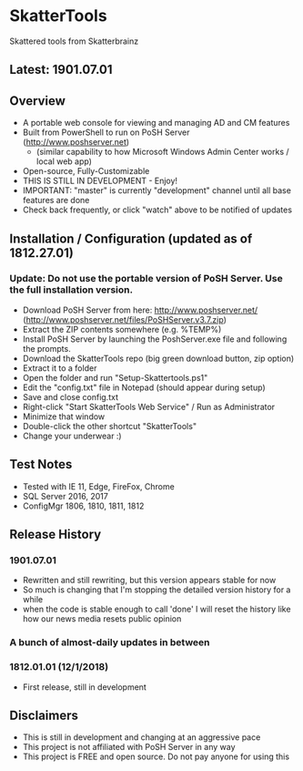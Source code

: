 # SkatterTools
Skattered tools from Skatterbrainz

## Latest: 1901.07.01

## Overview

* A portable web console for viewing and managing AD and CM features
* Built from PowerShell to run on PoSH Server (http://www.poshserver.net)
  * (similar capability to how Microsoft Windows Admin Center works / local web app)
* Open-source, Fully-Customizable
* THIS IS STILL IN DEVELOPMENT - Enjoy!
* IMPORTANT: "master" is currently "development" channel until all base features are done
* Check back frequently, or click "watch" above to be notified of updates

## Installation / Configuration (updated as of 1812.27.01)
### Update: Do not use the portable version of PoSH Server. Use the full installation version.

   * Download PoSH Server from here: http://www.poshserver.net/ (http://www.poshserver.net/files/PoSHServer.v3.7.zip)
   * Extract the ZIP contents somewhere (e.g. %TEMP%)
   * Install PoSH Server by launching the PoshServer.exe file and following the prompts.
   * Download the SkatterTools repo (big green download button, zip option)
   * Extract it to a folder
   * Open the folder and run "Setup-Skattertools.ps1"
   * Edit the "config.txt" file in Notepad (should appear during setup)
   * Save and close config.txt
   * Right-click "Start SkatterTools Web Service" / Run as Administrator
   * Minimize that window
   * Double-click the other shortcut "SkatterTools"
   * Change your underwear :)

## Test Notes
   * Tested with IE 11, Edge, FireFox, Chrome
   * SQL Server 2016, 2017
   * ConfigMgr 1806, 1810, 1811, 1812

## Release History
   
   ### 1901.07.01
   * Rewritten and still rewriting, but this version appears stable for now
   * So much is changing that I'm stopping the detailed version history for a while
   * when the code is stable enough to call 'done' I will reset the history like how our news media resets public opinion
   
   ### A bunch of almost-daily updates in between
   
   ### 1812.01.01 (12/1/2018)
   * First release, still in development

## Disclaimers
   * This is still in development and changing at an aggressive pace
   * This project is not affiliated with PoSH Server in any way
   * This project is FREE and open source.  Do not pay anyone for using this
